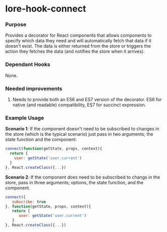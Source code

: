 # lore-hook-connect

### Purpose

Provides a decorator for React components that allows components to specify which data they need
and will automatically fetch that data if it doesn't exist.  The data is either returned from the
store or triggers the action they fetches the data (and notifies the store when it arrives).

### Dependant Hooks

None.

### Needed improvements

1. Needs to provide both an ES6 and ES7 version of the decorator.  ES6 for native (and readable) compatibility, 
ES7 for succinct expression.


### Example Usage

**Scenario 1**: If the component doesn't need to be subscribed to changes in the store (which
is the typical scenario) just pass in two arguments; the state function and the component:

```js
connect(function(getState, props, context){
  return {
    user: getState('user.current')
  }
}, React.createClass({...})
```

**Scenario 2**: If the component does need to be subscribed to changs in the store, pass in
three arguments; options, the state function, and the component.

```js
connect({
   subscribe: true
}, function(getState, props, context){
   return {
      user: getState('user.current')
   }
}, React.createClass({...})
```

